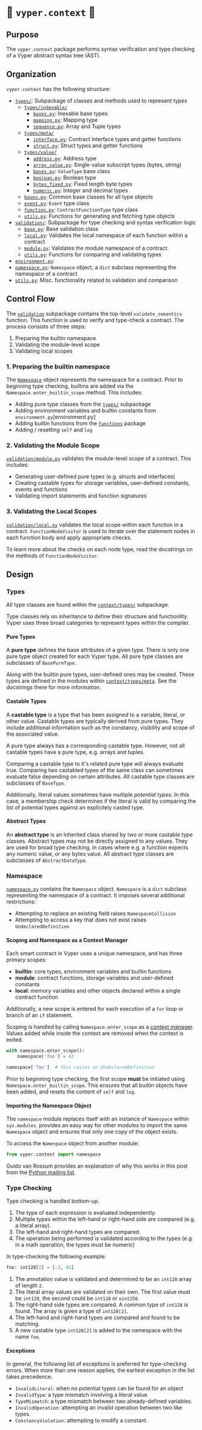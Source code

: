 # 🐍 `vyper.context` 🐍

## Purpose

The `vyper.context` package performs syntax verification and type checking of a
Vyper abstract syntax tree (AST).

## Organization

`vyper.context` has the following structure:

* [`types/`](types): Subpackage of classes and methods used to represent types
  * [`types/indexable/`](types/indexable)
    * [`bases.py`](types/indexable/bases.py): Inexable base types
    * [`mapping.py`](types/indexable/mapping.py): Mapping type
    * [`sequence.py`](types/indexable/sequence.py): Array and Tuple types
  * [`types/meta/`](types/meta)
    * [`interface.py`](types/meta/interface.py): Contract interface types and getter functions
    * [`struct.py`](types/meta/struct.py): Struct types and getter functions
  * [`types/value/`](types/value)
    * [`address.py`](types/value/address.py): Address type
    * [`array_value.py`](types/value/array_value.py): Single-value subscript types (bytes, string)
    * [`bases.py`](types/value/bases.py): `ValueType` base class
    * [`boolean.py`](types/value/boolean.py): Boolean type
    * [`bytes_fixed.py`](types/value/bytes_fixed.py): Fixed length byte types
    * [`numeric.py`](types/value/numeric.py): Integer and decimal types
  * [`bases.py`](types/bases.py): Common base classes for all type objects
  * [`event.py`](types/event.py): `Event` type class
  * [`function.py`](types/function.py): `ContractFunctionType` type class
  * [`utils.py`](types/utils.py): Functions for generating and fetching type objects
* [`validation/`](validation): Subpackage for type checking and syntax verification logic
  * [`base.py`](validation/base.py): Base validation class
  * [`local.py`](validation/local.py): Validates the local namespace of each function within a contract
  * [`module.py`](validation/module.py): Validates the module namespace of a contract.
  * [`utils.py`](validation/utils.py): Functions for comparing and validating types
* [`environment.py`](environment.py):
* [`namespace.py`](namespace.py): `Namespace` object, a `dict` subclass representing the namespace of a contract
* [`utils.py`](utils.py): Misc. functionality related to validation and comparison

## Control Flow

The [`validation`](validation) subpackage contains the top-level `validate_semantics`
function. This function is used to verify and type-check a contract. The process
consists of three steps:

1. Preparing the builtin namespace
2. Validating the module-level scope
3. Validating local scopes

### 1. Preparing the builtin namespace

The [`Namespace`](namespace.py) object represents the namespace for a contract.
Prior to beginning type checking, builtins are added via the `Namespace.enter_builtin_scope`
method. This includes:

* Adding pure type classes from the [`types/`](types) subpackage
* Adding environment variables and builtin constants from `environment.py`[environment.py]
* Adding builtin functions from the [`functions`](../functions/functions.py) package
* Adding / resetting `self` and `log`

### 2. Validating the Module Scope

[`validation/module.py`](validation/module.py) validates the module-level scope
of a contract. This includes:

* Generating user-defined pure types (e.g. structs and interfaces)
* Creating castable types for storage variables, user-defined constants, events
and functions
* Validating import statements and function signatures

### 3. Validating the Local Scopes

[`validation/local.py`](validation/local.py) validates the local scope within each
function in a contract. `FunctionNodeVisitor` is used to iterate over the statement
nodes in each function body and apply appropriate checks.

To learn more about the checks on each node type, read the docstrings on the methods
of `FunctionNodeVisitor`.

## Design

### Types

All type classes are found within the [`context/types/`](types) subpackage.

Type classes rely on inheritance to define their structure and functionlity.
Vyper uses three broad categories to represent types within the compiler.

#### Pure Types

A **pure type** defines the base attributes of a given type. There is only one pure
type object created for each Vyper type. All pure type classes are subclasses of
`BasePureType`.

Along with the builtin pure types, user-defined ones may be created. These types
are defined in the modules within [`context/types/meta`](types/meta). See
the docstrings there for more information.

#### Castable Types

A **castable type** is a type that has been assigned to a variable, literal, or
other value. Castable types are typically derived from pure types. They include
additional information such as the constancy, visibility and scope of the associated
value.

A pure type always has a corresponding castable type. However, not all castable types
have a pure type, e.g. arrays and tuples.

Comparing a castable type to it's related pure type will always evaluate true.
Comparing two castabled types of the same class can sometimes evaluate false depending
on certain attributes. All castable type classes are subclasses of `BaseType`.

Additionally, literal values sometimes have multiple _potential types_. In this case,
a membership check determines if the literal is valid by comparing the list of potential
types against an explicitely casted type.

#### Abstract Types

An **abstract type** is an inherited class shared by two or more castable type
classes. Abstract types may not be directly assigned to any values. They are used
for broad type checking, in cases where e.g. a function expects any numeric value,
or any bytes value.  All abstract type classes are subclasses of `AbstractDataType`.

### Namespace

[`namespace.py`](namespace.py) contains the `Namespace` object. `Namespace` is a
`dict` subclass representing the namespace of a contract. It imposes several
additional restrictions:

* Attempting to replace an existing field raises `NamespaceCollision`
* Attempting to access a key that does not exist raises `UndeclaredDefinition`

#### Scoping and Namespace as a Context Manager

Each smart contract in Vyper uses a unique namespace, and has three primary scopes:

* **builtin**: core types, environment variables and builtin functions
* **module**: contract functions, storage variables and user-defined constants
* **local**: memory variables and other objects declared within a single contract
function

Additionally, a new scope is entered for each execution of a `for` loop or branch
of an `if` statement.

Scoping is handled by calling `Namespace.enter_scope` as a
[context manager](https://docs.python.org/3/reference/datamodel.html#with-statement-context-managers).
Values added while inside the context are removed when the context is exited.

```python
with namespace.enter_scope():
    namespace['foo'] = 42

namespace['foo']  # this raises an UndeclaredDefinition
```

Prior to beginning type checking, the first scope **must** be initiated using
`Namespace.enter_builtin_scope`. This ensures that all builtin objects have
been added, and resets the content of `self` and `log`.

#### Importing the Namespace Object

The `namespace` module replaces itself with an instance of `Namespace` within
`sys.modules`. provides an easy way for other modules to import the same
`Namespace` object and ensures that only one copy of the object exists.

To access the `Namespace` object from another module:

```python
from vyper.context import namespace
```

Guido van Rossum provides an explanation of why this works in this post from the
[Python mailing list](https://mail.python.org/pipermail/python-ideas/2012-May/014969.html).

### Type Checking

Type checking is handled bottom-up.

1. The type of each expression is evaluated independently.
2. Multiple types within the left-hand or right-hand side are compared (e.g. a
literal array).
3. The left-hand and right-hand types are compared.
4. The operation being performed is validated according to the types (e.g. in a
math operation, the types must be numeric)

In type-checking the following example:

```python
foo: int128[2] = [-2, 42]
```

1. The annotation value is validated and determined to be an `int128` array of
length `2`.
2. The literal array values are validated on their own. The first value must be
`int128`, the second could be `int128` or `uint256`.
3. The right-hand side types are compared. A common type of `int128` is found.
The array is given a type of `int128[2]`.
4. The left-hand and right-hand types are compared and found to be matching.
5. A new castable type `int128[2]` is added to the namespace with the name `foo`.

#### Exceptions

In general, the following list of exceptions is preferred for type-checking
errors. When more than one reason applies, the earliest exception in the list
takes precedence.

* `InvalidLiteral`: when no potential types can be found for an object
* `InvalidType`: a type mismatch involving a literal value.
* `TypeMismatch`: a type mismatch between two already-defined variables.
* `InvalidOperation`: attempting an invalid operation between two like types.
* `ConstancyViolation`: attempting to modify a constant.
